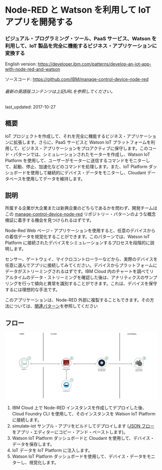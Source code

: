 # Node-RED と Watson を利用して IoT アプリを開発する

### ビジュアル・プログラミング・ツール、PaaS サービス、Watson を利用して、IoT 製品を完全に機能するビジネス・アプリケーションに変換する

English version: https://developer.ibm.com/patterns/develop-an-iot-app-with-node-red-and-watson
  
ソースコード: https://github.com/IBM/manage-control-device-node-red

###### 最新の英語版コンテンツは上記URLを参照してください。
last_updated: 2017-10-27

 
## 概要

IoT プロジェクトを作成して、それを完全に機能するビジネス・アプリケーションに拡張します。さらに、PaaS サービスと Watson IoT プラットフォームを利用して、ビジネス・アプリケーションをプロアクティブに保守します。このコード・パターンでは、シミュレーションされたモーターを作成し、Watson IoT Platform を使用して、ユーザーがモーターに送信するコマンドをモニターして、起動、停止、加速化などのコマンドを処理します。また、IoT Platform ダッシュボードを使用して継続的にデバイス・データをモニターし、Cloudant データベースを使用してデータを維持します。

## 説明

所属する企業が大企業または新興企業のどちらであるかを問わず、開発チームはこの [manage-control-device-node-red](https://developer.ibm.com/patterns/build-monitor-iot-driven-conveyor-belt/) リポジトリー・パターンのような概念検証に着手する機会を見つけられるはずです。

Node-Red Web ページ・アプリケーションを使用すると、任意のデバイスからの着信データを視覚化することができます。このパターンでは、Watson IoT Platform に接続されたデバイスをシミュレーションするプロセスを段階的に説明します。

センサー、ゲートウェイ、マイクロコントローラーなどから、実際のデバイスを任意に選んでアプリに接続してみてください。デバイスからプラットフォームにデータがストリーミングされるはずです。IBM Cloud 内のチャートを調べてリアルタイムのデータ・ストリーミングを確認した後は、アナリティクスのサンプリングを行って傾向と異常を識別することができます。これは、デバイスを保守するには理想的な手法です。

このアプリケーションは、Node-RED 外部に複製することもできます。その方法については、[関連パターン](https://developer.ibm.com/patterns/build-monitor-iot-driven-conveyor-belt/)を参照してください

## フロー

![フロー](./images/conveyor-arch-iot-1.png)

1. IBM Cloud 上で Node-RED インスタンスを作成してデプロイした後、Cloud Foundry CLI を使用して、そのインスタンスを Watson IoT Platform に接続します。
1. simulate-iot サンプル・アプリをビルドしてデプロイします ([JSON フロー](https://raw.githubusercontent.com/IBM/manage-control-device-node-red/master/flow/flow.json)をアプリ・エディターにコピー・アンド・ペーストします)。
1. Watson IoT Platform ダッシュボードと Cloudant を使用して、デバイス・データを保存します。
1. IoT データを IoT Platform に注入します。
1. Watson IoT Platform ダッシュボードを使用して、デバイス・データをモニターし、視覚化します。
